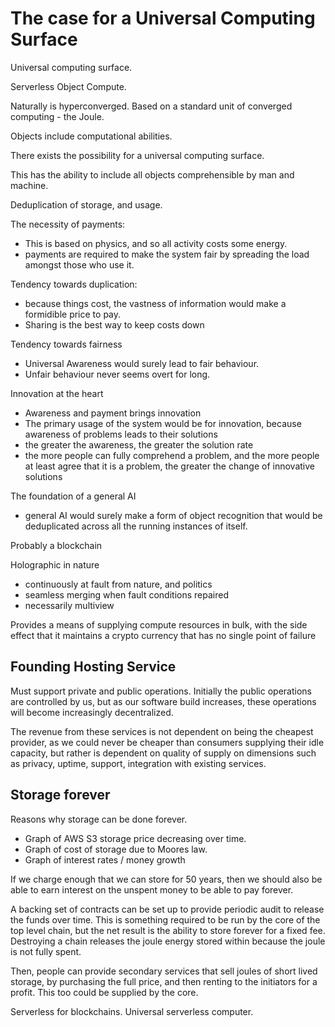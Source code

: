 # The case for a Universal Computing Surface

Universal computing surface.

Serverless Object Compute.

Naturally is hyperconverged. Based on a standard unit of converged computing - the Joule.

Objects include computational abilities.

There exists the possibility for a universal computing surface.

This has the ability to include all objects comprehensible by man and machine.

Deduplication of storage, and usage.

The necessity of payments:

- This is based on physics, and so all activity costs some energy.
- payments are required to make the system fair by spreading the load amongst those who use it.

Tendency towards duplication:

- because things cost, the vastness of information would make a formidible price to pay.
- Sharing is the best way to keep costs down

Tendency towards fairness

- Universal Awareness would surely lead to fair behaviour.
- Unfair behaviour never seems overt for long.

Innovation at the heart

- Awareness and payment brings innovation
- The primary usage of the system would be for innovation, because awareness of problems leads to their solutions
- the greater the awareness, the greater the solution rate
- the more people can fully comprehend a problem, and the more people at least agree that it is a problem, the greater the change of innovative solutions

The foundation of a general AI

- general AI would surely make a form of object recognition that would be deduplicated across all the running instances of itself.

Probably a blockchain

Holographic in nature

- continuously at fault from nature, and politics
- seamless merging when fault conditions repaired
- necessarily multiview

Provides a means of supplying compute resources in bulk, with the side effect that it maintains a crypto currency that has no single point of failure

## Founding Hosting Service

Must support private and public operations. Initially the public operations are controlled by us, but as our software build increases, these operations will become increasingly decentralized.

The revenue from these services is not dependent on being the cheapest provider, as we could never be cheaper than consumers supplying their idle capacity, but rather is dependent on quality of supply on dimensions such as privacy, uptime, support, integration with existing services.

## Storage forever

Reasons why storage can be done forever.

- Graph of AWS S3 storage price decreasing over time.
- Graph of cost of storage due to Moores law.
- Graph of interest rates / money growth

If we charge enough that we can store for 50 years, then we should also be able to earn interest on the unspent money to be able to pay forever.

A backing set of contracts can be set up to provide periodic audit to release the funds over time. This is something required to be run by the core of the top level chain, but the net result is the ability to store forever for a fixed fee. Destroying a chain releases the joule energy stored within because the joule is not fully spent.

Then, people can provide secondary services that sell joules of short lived storage, by purchasing the full price, and then renting to the initiators for a profit. This too could be supplied by the core.

Serverless for blockchains. Universal serverless computer.
